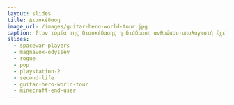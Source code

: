 ```yaml
---
layout: slides
title: Διασκέδαση 
image_url: /images/guitar-hero-world-tour.jpg
caption: Στον τομέα της διασκέδασης η διάδραση ανθρώπου-υπολογιστή έχει αλλάξει δραστικά τα τελευταία χρόνια.
slides:
  - spacewar-players
  - magnavox-odyssey
  - rogue
  - pop
  - playstation-2
  - second-life
  - guitar-hero-world-tour
  - minecraft-end-user
---
```

